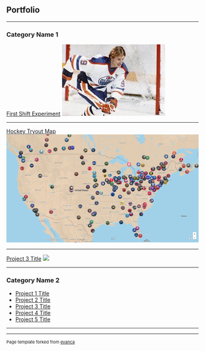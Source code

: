 ## Portfolio

---

### Category Name 1 

[First Shift Experiment](/firstShiftExperiment.html)
<img src="images/Wayne Gretzky.jpeg"/>

---
[Hockey Tryout Map](/tryoutMap/WebscraperUSHL.py)
<img src="images/hockeyTeamMap.png"/>

---
[Project 3 Title](http://example.com/)
<img src="images/dummy_thumbnail.jpg?raw=true"/>

---

### Category Name 2

- [Project 1 Title](http://example.com/)
- [Project 2 Title](http://example.com/)
- [Project 3 Title](http://example.com/)
- [Project 4 Title](http://example.com/)
- [Project 5 Title](http://example.com/)

---




---
<p style="font-size:11px">Page template forked from <a href="https://github.com/evanca/quick-portfolio">evanca</a></p>
<!-- Remove above link if you don't want to attibute -->
